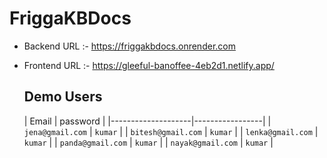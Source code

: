 # FriggaKBDocs

- Backend URL :- https://friggakbdocs.onrender.com
- Frontend URL :- https://gleeful-banoffee-4eb2d1.netlify.app/

  ## Demo Users

  | Email            | password        |
|--------------------|-----------------|
| `jena@gmail.com`   | `kumar`         |
| `bitesh@gmail.com` | `kumar`         |
| `lenka@gmail.com`  | `kumar`         |
| `panda@gmail.com`  | `kumar`         |
| `nayak@gmail.com`  | `kumar`         |
